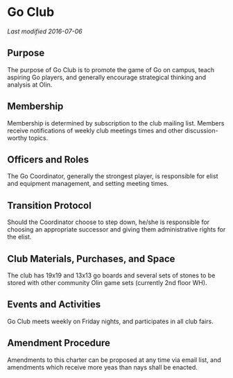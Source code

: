 # Go Club
*Last modified 2016-07-06*

## Purpose
The purpose of Go Club is to promote the game of Go on camp​us, teach aspiring Go players, and generally encourage strategical thinking and analysis at Olin.

## Membership
Membership is determined by subscription to the club mailing list. Members receive notifications of weekly club meetings times and other discussion-worthy topics.

## Officers and Roles
The Go Coordinator, generally the strongest player, is responsible for elist and equipment management, and setting meeting times.

## Transition Protocol
Should the Coordinator choose to step down, he/she is responsible for choosing an appropriate successor and giving them administrative rights for the elist.

## Club Materials, Purchases, and Space
The club has 19x19 and 13x13 go boards and several sets of stones to be stored with other community Olin game sets (currently 2nd floor WH).

## Events and Activities
Go Club meets weekly on Friday nights, and participates in all club fairs.

## Amendment Procedure
Amendments to this charter can be proposed at any time via email list, and amendments which receive more yeas than nays shall be enacted.
